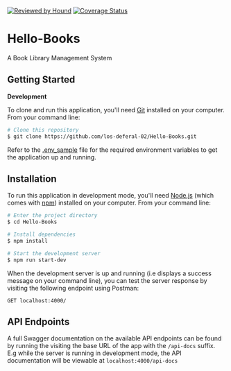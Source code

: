 [![Reviewed by Hound](https://img.shields.io/badge/Reviewed_by-Hound-8E64B0.svg)](https://houndci.com)
[![Coverage Status](https://coveralls.io/repos/github/los-deferal-02/Hello-Books/badge.svg?branch=develop)](https://coveralls.io/github/los-deferal-02/Hello-Books?branch=develop)


# Hello-Books

A Book Library Management System

## Getting Started

**Development**

To clone and run this application, you'll need [Git](https://git-scm.com) installed on your computer. From your command line:

```bash
# Clone this repository
$ git clone https://github.com/los-deferal-02/Hello-Books.git
```

Refer to the [.env_sample](.env_sample) file for the required environment variables to get the application up and running.

## Installation

To run this application in development mode, you'll need [Node.js](https://nodejs.org/en/download/) (which comes with [npm](http://npmjs.com)) installed on your computer. From your command line:

```bash
# Enter the project directory
$ cd Hello-Books

# Install dependencies
$ npm install

# Start the development server
$ npm run start-dev

```

When the development server is up and running (i.e displays a success message on your command line), you can test the server response by visiting the following endpoint using Postman:

`GET localhost:4000/`

## API Endpoints

A full Swagger documentation on the available API endpoints can be found by running the visiting the base URL of the app with the `/api-docs` suffix. E.g while the server is running in development mode, the API documentation will be viewable at `localhost:4000/api-docs`


